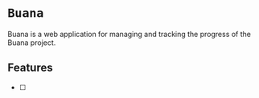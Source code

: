 # `Buana`

Buana is a web application for managing and tracking the progress of the Buana project.

## Features

- [ ] 
